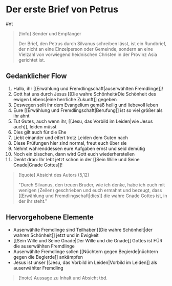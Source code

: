 # Der erste Brief von Petrus

#nt 

> [!info] Sender und Empfänger
>
> Der Brief, den Petrus durch Silvanus schreiben lässt, ist ein Rundbrief, der nicht an eine Einzelperson oder Gemeinde, sondern an eine Vielzahl von vorwiegend heidnischen Christen in der Provinz Asia gerichtet ist.

## Gedanklicher Flow

1. Hallo, ihr [[Erwählung und Fremdlingschaft|auserwählten Fremdlinge]]!
2. Gott hat uns durch Jesus [[Die wahre Schönheit#Die Schönheit des ewigen Lebens|eine herrliche Zukunft]] gegeben
3. Deswegen sollt ihr dem Evangelium gemäß heilig und liebevoll leben
4. Eure [[Erwählung und Fremdlingschaft|Berufung]] ist so viel größer als ihr ahnt
5. Tut Gutes, auch wenn ihr, [[Jesu, das Vorbild im Leiden|wie Jesus auch]], leiden müsst
6. Dies gilt auch für die Ehe
7. Liebt einander und eifert trotz Leiden dem Guten nach
8. Diese Prüfungen hier sind normal, freut euch über sie
9. Nehmt währenddessen eure Aufgaben ernst und seid demütig
10. Noch ein bisschen, dann wird Gott euch wiederherstellen
11. Denkt dran: Ihr lebt jetzt schon in der [[Sein Wille und Seine Gnade|Gnade Gottes]]!

> [!quote] Absicht des Autors (5,12)
>
> "Durch Silvanus, den treuen Bruder, wie ich denke, habe ich euch mit wenigen ⟨Zeilen⟩ geschrieben und euch ermahnt und bezeugt, dass [[Erwählung und Fremdlingschaft|dies]] die wahre Gnade Gottes ist, in der ihr steht."

## Hervorgehobene Elemente

- Auserwählte Fremdlinge sind Teilhaber [[Die wahre Schönheit|der wahren Schönheit]] jetzt und in Ewigkeit
- [[Sein Wille und Seine Gnade|Der Wille und die Gnade]] Gottes ist FÜR die auserwählten Fremdlinge
- Auserwählte Fremdlinge sollen [[Nüchtern gegen Begierde|nüchtern gegen die Begierde]] ankämpfen
- Jesus ist unser [[Jesu, das Vorbild im Leiden|Vorbild im Leiden]] als auserwählter Fremdling

> [!note] Aussage zu Inhalt und Absicht
> tbd.
